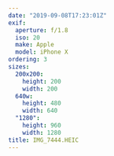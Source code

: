 ```yaml
---
date: "2019-09-08T17:23:01Z"
exif:
  aperture: f/1.8
  iso: 20
  make: Apple
  model: iPhone X
ordering: 3
sizes:
  200x200:
    height: 200
    width: 200
  640w:
    height: 480
    width: 640
  "1280":
    height: 960
    width: 1280
title: IMG_7444.HEIC
---
```


